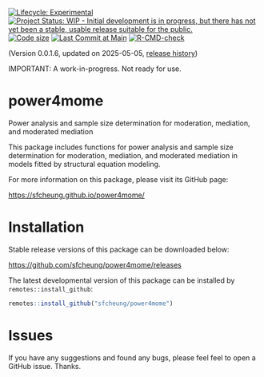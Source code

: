 <!-- badges: start -->
[![Lifecycle: Experimental](https://img.shields.io/badge/lifecycle-experimental-orange.svg)](https://lifecycle.r-lib.org/articles/stages.html#experimental)
[![Project Status: WIP - Initial development is in progress, but there has not yet been a stable, usable release suitable for the public.](https://www.repostatus.org/badges/latest/wip.svg)](https://www.repostatus.org/#wip)
[![Code size](https://img.shields.io/github/languages/code-size/sfcheung/power4mome.svg)](https://github.com/sfcheung/power4mome)
[![Last Commit at Main](https://img.shields.io/github/last-commit/sfcheung/power4mome.svg)](https://github.com/sfcheung/power4mome/commits/main)
[![R-CMD-check](https://github.com/sfcheung/power4mome/actions/workflows/R-CMD-check.yaml/badge.svg)](https://github.com/sfcheung/power4mome/actions/workflows/R-CMD-check.yaml)
<!-- badges: end -->

(Version 0.0.1.6, updated on 2025-05-05, [release history](https://sfcheung.github.io/power4mome/news/index.html))

IMPORTANT: A work-in-progress. Not ready for use.

# power4mome

Power analysis and sample size determination for moderation, mediation, and moderated mediation

This package includes functions for power
analysis and sample size determination for
moderation, mediation, and moderated
mediation in models fitted by structural
equation modeling.

For more information on this package,
please visit its GitHub page:

https://sfcheung.github.io/power4mome/

# Installation

Stable release versions of this package can be downloaded below:

https://github.com/sfcheung/power4mome/releases

The latest developmental version of this package can be installed by `remotes::install_github`:

```r
remotes::install_github("sfcheung/power4mome")
```

# Issues

If you have any suggestions and found any bugs, please feel
feel to open a GitHub issue. Thanks.